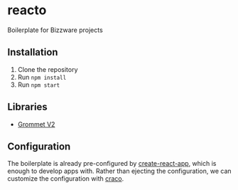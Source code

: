 # reacto
Boilerplate for Bizzware projects

## Installation

1. Clone the repository
2. Run `npm install`
3. Run `npm start`

## Libraries

- [Grommet V2](https://v2.grommet.io)

## Configuration

The boilerplate is already pre-configured by [create-react-app](https://github.com/facebook/create-react-app), which is enough to develop apps with. Rather than ejecting the configuration, we can customize the configuration with [craco](https://github.com/sharegate/craco).
